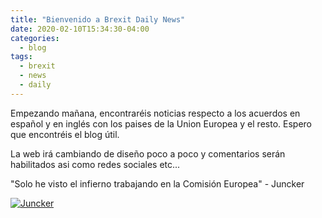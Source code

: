 ```yaml
---
title: "Bienvenido a Brexit Daily News"
date: 2020-02-10T15:34:30-04:00
categories:
  - blog
tags:
  - brexit
  - news
  - daily
---
```


Empezando mañana, encontraréis noticias respecto a los acuerdos en español y en inglés con los paises de la Union Europea y el resto.
Espero que encontréis el blog útil.  

La web irá cambiando de diseño poco a poco y comentarios serán habilitados asi como redes sociales etc...

"Solo he visto el infierno trabajando en la Comisión Europea" - Juncker

[![Juncker](https://img.youtube.com/vi/n0ra-kd240E/0.jpg)](https://www.youtube.com/watch?v=n0ra-kd240E)